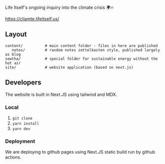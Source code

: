 Life Itself's ongoing inquiry into the climate crisis 🌍🔥

https://cliamte.lifeitself.us/

## Layout

```
content/          # main content folder - files in here are published
   notes/         # random notes zettelkasten style, published largely as blog
sewtha/           # special folder for sustainable energy without the hot air
site/             # website application (based on next.js)
```

## Developers

The website is built in Next.JS using tailwind and MDX.

### Local

1. `git clone`
2. `yarn install`
3. `yarn dev`

### Deployment

We are deploying to github pages using Next.JS static build run by github actions.
